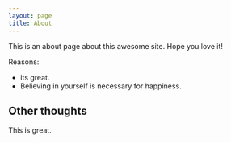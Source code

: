 ```yaml
---
layout: page
title: About
---
```


This is an about page about this awesome site.
Hope you love it!

Reasons:
- its great.
- Believing in yourself is necessary for happiness.

## Other thoughts

This is great.
